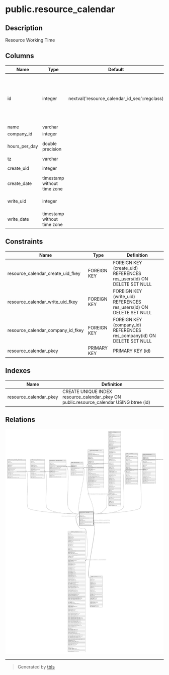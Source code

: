 # public.resource_calendar

## Description

Resource Working Time

## Columns

| Name | Type | Default | Nullable | Children | Parents | Comment |
| ---- | ---- | ------- | -------- | -------- | ------- | ------- |
| id | integer | nextval('resource_calendar_id_seq'::regclass) | false | [public.res_company](public.res_company.md) [public.resource_calendar_attendance](public.resource_calendar_attendance.md) [public.resource_resource](public.resource_resource.md) [public.resource_calendar_leaves](public.resource_calendar_leaves.md) [public.resource_test](public.resource_test.md) [public.project_project](public.project_project.md) [public.hr_employee](public.hr_employee.md) [public.hr_contract](public.hr_contract.md) [public.mrp_workcenter](public.mrp_workcenter.md) |  |  |
| name | varchar |  | false |  |  | Name |
| company_id | integer |  | true |  | [public.res_company](public.res_company.md) | Company |
| hours_per_day | double precision |  | true |  |  | Average hour per day |
| tz | varchar |  | false |  |  | Timezone |
| create_uid | integer |  | true |  | [public.res_users](public.res_users.md) | Created by |
| create_date | timestamp without time zone |  | true |  |  | Created on |
| write_uid | integer |  | true |  | [public.res_users](public.res_users.md) | Last Updated by |
| write_date | timestamp without time zone |  | true |  |  | Last Updated on |

## Constraints

| Name | Type | Definition |
| ---- | ---- | ---------- |
| resource_calendar_create_uid_fkey | FOREIGN KEY | FOREIGN KEY (create_uid) REFERENCES res_users(id) ON DELETE SET NULL |
| resource_calendar_write_uid_fkey | FOREIGN KEY | FOREIGN KEY (write_uid) REFERENCES res_users(id) ON DELETE SET NULL |
| resource_calendar_company_id_fkey | FOREIGN KEY | FOREIGN KEY (company_id) REFERENCES res_company(id) ON DELETE SET NULL |
| resource_calendar_pkey | PRIMARY KEY | PRIMARY KEY (id) |

## Indexes

| Name | Definition |
| ---- | ---------- |
| resource_calendar_pkey | CREATE UNIQUE INDEX resource_calendar_pkey ON public.resource_calendar USING btree (id) |

## Relations

![er](public.resource_calendar.svg)

---

> Generated by [tbls](https://github.com/k1LoW/tbls)
